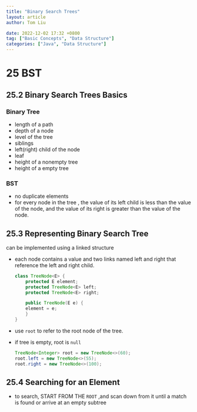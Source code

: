 ```yaml
---
title: "Binary Search Trees"
layout: article
author: Tom Liu

date: 2022-12-02 17:32 +0800
tag: ["Basic Concepts", "Data Structure"]
categories: ["Java", "Data Structure"]
---
```


# 25 BST

## 25.2 Binary Search Trees Basics

### Binary Tree

- length of a path
- depth of a node
- level of the tree
- siblings
- left(right) child of the node
- leaf
- height of a nonempty tree
- height of a empty tree

### BST

- no duplicate elements
- for every node in the tree , the value of its left child is less than the value of the node, and the value of its right is greater than the value of the node.

## 25.3 Representing Binary Search Tree

can be implemented using a linked structure

- each node contains a value and two links named left and right that reference the left and right child.

  ```java
  class TreeNode<E> {
      protected E element;
      protected TreeNode<E> left;
      protected TreeNode<E> right;

      public TreeNode(E e) {
      element = e;
      }
  }
  ```

- use `root` to refer to the root node of the tree.
- if tree is empty, root is `null`

  ```java
  TreeNode<Integer> root = new TreeNode<>(60);
  root.left = new TreeNode<>(55);
  root.right = new TreeNode<>(100);

  ```

## 25.4 Searching for an Element

- to search, START FROM THE `ROOT` ,and scan down from it until a match is found or arrive at an empty subtree
